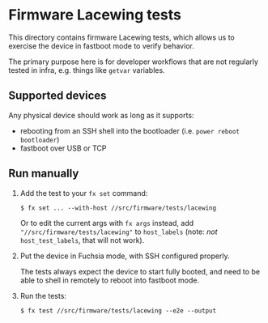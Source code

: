 # Firmware Lacewing tests

This directory contains firmware Lacewing tests, which allows us to exercise the
device in fastboot mode to verify behavior.

The primary purpose here is for developer workflows that are not regularly
tested in infra, e.g. things like `getvar` variables.

## Supported devices

Any physical device should work as long as it supports:

* rebooting from an SSH shell into the bootloader (i.e. `power reboot bootloader`)
* fastboot over USB or TCP

## Run manually

1.  Add the test to your `fx set` command:

    ```shell
    $ fx set ... --with-host //src/firmware/tests/lacewing
    ```

    Or to edit the current args with `fx args` instead, add `"//src/firmware/tests/lacewing"` to
    `host_labels` (note: *not* `host_test_labels`, that will not work).

2.  Put the device in Fuchsia mode, with SSH configured properly.

    The tests always expect the device to start fully booted, and need to be
    able to shell in remotely to reboot into fastboot mode.

3.  Run the tests:

    ```
    $ fx test //src/firmware/tests/lacewing --e2e --output
    ```
